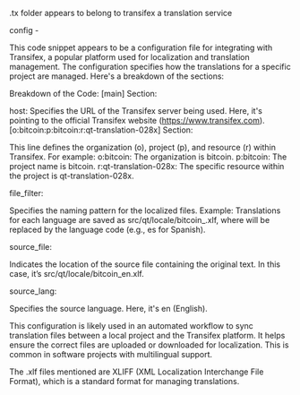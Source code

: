 .tx folder appears to belong to transifex a translation service

config -

This code snippet appears to be a configuration file for integrating with Transifex, a popular platform used for localization and translation management. The configuration specifies how the translations for a specific project are managed. Here's a breakdown of the sections:

Breakdown of the Code:
[main] Section:

host: Specifies the URL of the Transifex server being used. Here, it's pointing to the official Transifex website (https://www.transifex.com).
[o:bitcoin:p:bitcoin:r:qt-translation-028x] Section:

This line defines the organization (o), project (p), and resource (r) within Transifex. For example:
o:bitcoin: The organization is bitcoin.
p:bitcoin: The project name is bitcoin.
r:qt-translation-028x: The specific resource within the project is qt-translation-028x.

file_filter:

Specifies the naming pattern for the localized files.
Example: Translations for each language are saved as src/qt/locale/bitcoin_<lang>.xlf, where <lang> will be replaced by the language code (e.g., es for Spanish).


source_file:

Indicates the location of the source file containing the original text. In this case, it’s src/qt/locale/bitcoin_en.xlf.


source_lang:

Specifies the source language. Here, it's en (English).


This configuration is likely used in an automated workflow to sync translation files between a local project and the Transifex platform. It helps ensure the correct files are uploaded or downloaded for localization. This is common in software projects with multilingual support.

The .xlf files mentioned are XLIFF (XML Localization Interchange File Format), which is a standard format for managing translations.
